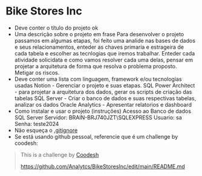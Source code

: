 # Bike Stores Inc

- Deve conter o título do projeto  ok
- Uma descrição sobre o projeto em frase
    Para desenvolver o projeto passamos em algumas etapas, foi feito uma analide nas bases de dados e seus relacionamentos,
    enteder as chaves primaria e estrageira de cada tabela e escolher as tecnlogias que iremos trabalhar.
    Enteder cada atividade solicidata e como vamos resolver cada uma delas, pensar em projetar a arquitetura de forma que resolva o problema proposto.
    Metigar os riscos.
- Deve conter uma lista com linguagem, framework e/ou tecnologias usadas
    Notion - Gerenciar o projeto e suas etapas.
    SQL Power Architect - para projetar a arquitetura dos dados, gerar os scripts de criação das tabelas
    SQL Server - Criar o banco de dados e suas respectivas tabelas, analizar os dados
    Oracle Analytics - Apresentar relatorios e dashboard
- Como instalar e usar o projeto (instruções)
    Acesso ao Banco de dados SQL Server
    Servidor: BRAIN-BRJ740JZT\SQLEXPRESS
    Usuario: sa
    Senha: teste2024
- Não esqueça o [.gitignore](https://www.toptal.com/developers/gitignore)
- Se está usando github pessoal, referencie que é um challenge by coodesh:  

>  This is a challenge by [Coodesh](https://coodesh.com/)
>
> https://github.com/Analytcs/BikeStoresInc/edit/main/README.md
